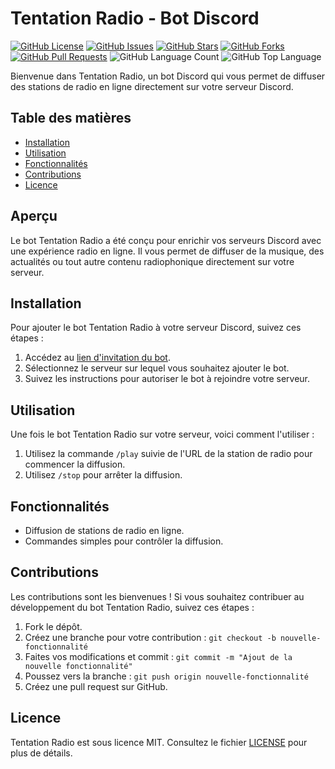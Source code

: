 # Tentation Radio - Bot Discord

[![GitHub License](https://img.shields.io/github/license/french08/Tentation-radio)](LICENSE)
[![GitHub Issues](https://img.shields.io/github/issues/french08/Tentation-radio)](https://github.com/french08/Tentation-radio/issues)
[![GitHub Stars](https://img.shields.io/github/stars/french08/Tentation-radio)](https://github.com/french08/Tentation-radio/stargazers)
[![GitHub Forks](https://img.shields.io/github/forks/french08/Tentation-radio)](https://github.com/french08/Tentation-radio/network/members)
[![GitHub Pull Requests](https://img.shields.io/github/issues-pr/french08/Tentation-radio)](https://github.com/french08/Tentation-radio/pulls)
![GitHub Language Count](https://img.shields.io/github/languages/count/french08/Tentation-radio)
![GitHub Top Language](https://img.shields.io/github/languages/top/french08/Tentation-radio)

Bienvenue dans Tentation Radio, un bot Discord qui vous permet de diffuser des stations de radio en ligne directement sur votre serveur Discord.

## Table des matières

- [Installation](#installation)
- [Utilisation](#utilisation)
- [Fonctionnalités](#fonctionnalités)
- [Contributions](#contributions)
- [Licence](#licence)

## Aperçu

Le bot Tentation Radio a été conçu pour enrichir vos serveurs Discord avec une expérience radio en ligne. Il vous permet de diffuser de la musique, des actualités ou tout autre contenu radiophonique directement sur votre serveur.

## Installation

Pour ajouter le bot Tentation Radio à votre serveur Discord, suivez ces étapes :

1. Accédez au [lien d'invitation du bot](https://discord.com/oauth2/authorize?client_id=835509512017543168&permissions=8&scope=bot%20applications.commands).
2. Sélectionnez le serveur sur lequel vous souhaitez ajouter le bot.
3. Suivez les instructions pour autoriser le bot à rejoindre votre serveur.

## Utilisation

Une fois le bot Tentation Radio sur votre serveur, voici comment l'utiliser :

1. Utilisez la commande `/play` suivie de l'URL de la station de radio pour commencer la diffusion.
2. Utilisez `/stop` pour arrêter la diffusion.

## Fonctionnalités

- Diffusion de stations de radio en ligne.
- Commandes simples pour contrôler la diffusion.

## Contributions

Les contributions sont les bienvenues ! Si vous souhaitez contribuer au développement du bot Tentation Radio, suivez ces étapes :

1. Fork le dépôt.
2. Créez une branche pour votre contribution : `git checkout -b nouvelle-fonctionnalité`
3. Faites vos modifications et commit : `git commit -m "Ajout de la nouvelle fonctionnalité"`
4. Poussez vers la branche : `git push origin nouvelle-fonctionnalité`
5. Créez une pull request sur GitHub.

## Licence

Tentation Radio est sous licence MIT. Consultez le fichier [LICENSE](LICENSE) pour plus de détails.
